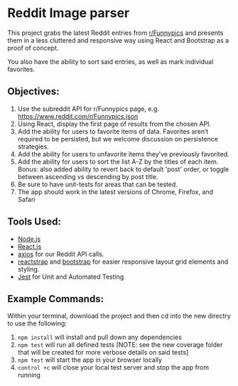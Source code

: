 # Reddit Image parser

This project grabs the latest Reddit entries from [r/Funnypics](https://www.reddit.com/r/Funnypics) and presents them in a less cluttered and responsive way using React and Bootstrap as a proof of concept.

You also have the ability to sort said entries, as well as mark individual favorites.

## Objectives:
1. Use the subreddit API for r/Funnypics page, e.g. https://www.reddit.com/r/Funnypics.json
2. Using React, display the first page of results from the chosen API.
3. Add the ability for users to favorite items of data.
    Favorites aren’t required to be persisted, but we welcome discussion on persistence strategies.
4. Add the ability for users to unfavorite items they’ve previously favorited.
5. Add the ability for users to sort the list A-Z by the titles of each item.
    Bonus: also added ability to revert back to default 'post' order, or toggle between ascending vs descending by post title.
6. Be sure to have unit-tests for areas that can be tested.
7. The app should work in the latest versions of Chrome, Firefox, and Safari

## Tools Used:
* [Node.js](https://nodejs.dev/)
* [React.js](https://reactjs.org/)
* [axios](https://reactjs.org/) for our Reddit API calls.
* [reactstrap](https://www.npmjs.com/package/reactstrap) and [bootstrap](https://www.npmjs.com/package/bootstrap) for easier responsive layout grid elements and styling.
* [Jest](https://jestjs.io/) for Unit and Automated Testing

## Example Commands:
Within your terminal, download the project and then cd into the new directry to use the following:

1. `npm install` will install and pull down any dependencies
2. `npm test` will run all defined tests [NOTE: see the new coverage folder that will be created for more verbose details on said tests]
3. `npm test` will start the app in your browser locally
4. `control +c` will close your local test server and stop the app from running